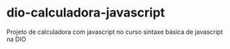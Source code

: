 # dio-calculadora-javascript
Projeto de calculadora com javascript no curso sintaxe básica de javascript na DIO
